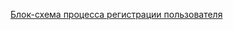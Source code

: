 [Блок-схема процесса регистрации пользователя](https://www.figma.com/file/iXEc2fF7zw97cYney0Jfsu/%D0%A0%D0%B5%D0%B3%D0%B8%D1%81%D1%82%D1%80%D0%B0%D1%86%D0%B8%D1%8F-%D0%BF%D0%BE%D0%BB%D1%8C%D0%B7%D0%BE%D0%B2%D0%B0%D1%82%D0%B5%D0%BB%D1%8F?type=whiteboard&node-id=0%3A1&t=roUA1549gldd7qet-1)
